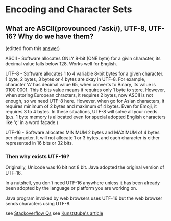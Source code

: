 # Encoding and Character Sets

## What are ASCII(provounced /ˈaski/), UTF-8, UTF-16? Why do we have them?
(editted from this [answer](https://stackoverflow.com/a/53647515))

ASCII - Software allocates ONLY 8-bit (ONE byte) for a givin character, its decimal value falls below 128. Works well for English.

UTF-8 - Software allocates 1 to 4 variable 8-bit bytes for a given character. 1 byte, 2 bytes, 3 bytes or 4 bytes are okay in UTF-8. For example, character 'A' has decimal value 65, when converts to Binary, its value is 0100 0001. This 8 bits value means it requires only 1 byte to store. However, when storing European chracters, it requires 2 bytes, now ASCII is not enough, so we need UTF-8 here. However, when go for Asian characters, it requires minimum of 2 bytes and maximum of 4 bytes. Even for Emoji, it requires 3 to 4 bytes. In these situations, UTF-8 will solve all your needs. (p.s. 1 byte memory is allocated even for special adopted English characters like 'ç' in a word façade.)

UTF-16 - Software allocates MINIMUM 2 bytes and MAXIMUM of 4 bytes per character. It will not allocate 1 or 3 bytes, and each character is either represented in 16 bits or 32 bits.

### Then why exists UTF-16? 
Originally, Unicode was 16 bit not 8 bit. Java adopted the original version of UTF-16.

In a nutshell, you don't need UTF-16 anywhere unless it has been already been adopted by the language or platform you are working on.

Java program invoked by web browsers uses UTF-16 but the web browser sends characters using UTF-8.

see [Stackoverflow Qs](https://stackoverflow.com/questions/2241348/what-is-unicode-utf-8-utf-16)
see [Kunststube's article](http://kunststube.net/encoding/)


